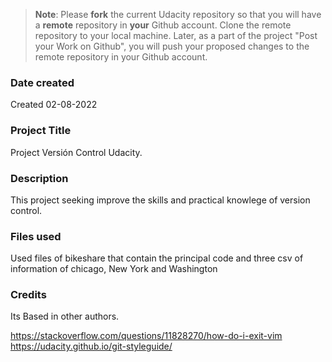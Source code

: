 >**Note**: Please **fork** the current Udacity repository so that you will have a **remote** repository in **your** Github account. Clone the remote repository to your local machine. Later, as a part of the project "Post your Work on Github", you will push your proposed changes to the remote repository in your Github account.

### Date created
Created 02-08-2022

### Project Title
Project Versión Control Udacity.

### Description
This project seeking improve the skills and practical knowlege of version control.

### Files used
Used files of bikeshare that contain the principal code and three csv of information of chicago, New York and Washington

### Credits
Its Based in other authors.

https://stackoverflow.com/questions/11828270/how-do-i-exit-vim
https://udacity.github.io/git-styleguide/

